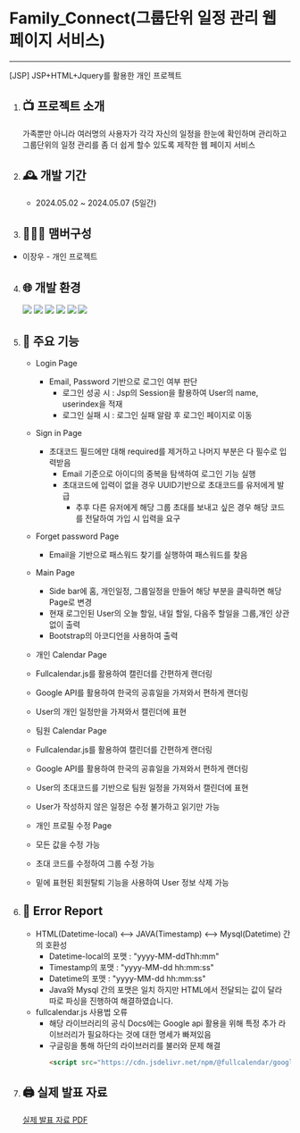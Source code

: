 # Family_Connect(그룹단위 일정 관리 웹페이지 서비스)
-------------------
[JSP] JSP+HTML+Jquery를 활용한 개인 프로젝트

1. 📺 프로젝트 소개
   ---------------
   가족뿐만 아니라 여러명의 사용자가 각각 자신의 일정을 한눈에 확인하며 관리하고 그룹단위의 일정 관리를 좀 더 쉽게
   할수 있도록 제작한 웹 페이지 서비스
2. 🕰️ 개발 기간
   ----------------
   + 2024.05.02 ~ 2024.05.07 (5일간)

3. 🧑‍🤝‍🧑 맴버구성
   ----------------
  + 이장우 - 개인 프로젝트

4. 🌐 개발 환경
   ----------------
   <img src="https://img.shields.io/badge/JAVA-007396?style=flat-square&logo=Java&logoColor=white"/>  <img src="https://img.shields.io/badge/JS-ffff00?style=flat-square&logo=javascript&logoColor=white"/>  <img src="https://img.shields.io/badge/HTML-E34F26?style=flat-square&logo=html5&logoColor=white"/>  <img src="https://img.shields.io/badge/Jquery-0769AD?style=flat-square&logo=jquery&logoColor=white"/> <img src="https://img.shields.io/badge/MYSQL-4479A1?style=flat-square&logo=mysql&logoColor=white"/> <img src="https://img.shields.io/badge/Google-4285F4?style=flat-square&logo=googlecalendar&logoColor=white"/>

5. 📍 주요 기능
   ----------------
   + Login Page
     + Email, Password 기반으로 로그인 여부 판단
       + 로그인 성공 시 : Jsp의 Session을 활용하여 User의 name, userindex을 적재
       + 로그인 실패 시 : 로그인 실패 알람 후 로그인 페이지로 이동
   
   + Sign in Page
     + 초대코드 필드에만 대해 required를 제거하고 나머지 부분은 다 필수로 입력받음
       + Email 기준으로 아이디의 중복을 탐색하여 로그인 기능 실행
       + 초대코드에 입력이 없을 경우 UUID기반으로 초대코드를 유저에게 발급
         + 추후 다른 유저에게 해당 그룹 초대를 보내고 싶은 경우 해당 코드를 전달하여 가입 시 입력을 요구
   
   + Forget password Page
     + Email을 기반으로 패스워드 찾기를 실행하여 패스워드를 찾음
    
   + Main Page
     + Side bar에 홈, 개인일정, 그룹일정을 만들어 해당 부분을 클릭하면 해당 Page로 변경
     + 현재 로그인된 User의 오늘 할일, 내일 할일, 다음주 할일을 그룹,개인 상관없이 출력
     + Bootstrap의 아코디언을 사용하여 출력

   + 개인 Calendar Page
    + Fullcalendar.js를 활용하여 캘린더를 간편하게 랜더링
    + Google API를 활용하여 한국의 공휴일을 가져와서 편하게 랜더링
    + User의 개인 일정만을 가져와서 캘린더에 표현

   + 팀원 Calendar Page
    + Fullcalendar.js를 활용하여 캘린더를 간편하게 랜더링
    + Google API를 활용하여 한국의 공휴일을 가져와서 편하게 랜더링
    + User의 초대코드를 기반으로 팀원 일정을 가져와서 캘린더에 표현
    + User가 작성하지 않은 일정은 수정 불가하고 읽기만 가능

   + 개인 프로필 수정 Page
    + 모든 값을 수정 가능
    + 초대 코드를 수정하여 그룹 수정 가능
    + 밑에 표현된 회원탈퇴 기능을 사용하여 User 정보 삭제 가능

6. 🛑 Error Report
   ----------------
   + HTML(Datetime-local) <--> JAVA(Timestamp) <--> Mysql(Datetime) 간의 호환성
     + Datetime-local의 포맷 : "yyyy-MM-ddThh:mm"
     + Timestamp의 포맷 : "yyyy-MM-dd hh:mm:ss"
     + Datetime의 포맷 : "yyyy-MM-dd hh:mm:ss"
     + Java와 Mysql 간의 포맷은 일치 하지만 HTML에서 전달되는 값이 달라 따로 파싱을 진행하여 해결하였습니다.
   + fullcalendar.js 사용법 오류
     + 해당 라이브러리의 공식 Docs에는 Google api 활용을 위해 특정 추가 라이브러리가 필요하다는 것에 대한 명세가 빠져있음
     + 구글링을 통해 하단의 라이브러리를 불러와 문제 해결
       ``` html
       <script src="https://cdn.jsdelivr.net/npm/@fullcalendar/google-calendar@6.1.11/index.global.min.js"></script>
       ```

7. 🖨 실제 발표 자료
   ----------------
   [실제 발표 자료 PDF](https://github.com/8282qwe/FamilyConnect/blob/22967ad2cc967f4e3440ab3e431fee9add5f2700/Group-by-group%20Schedule%20Planner_%EB%8D%B0%EB%B8%8C%EC%98%B5%EC%8A%A411%EA%B8%B0%20%EC%9D%B4%EC%9E%A5%EC%9A%B0.pdf)
